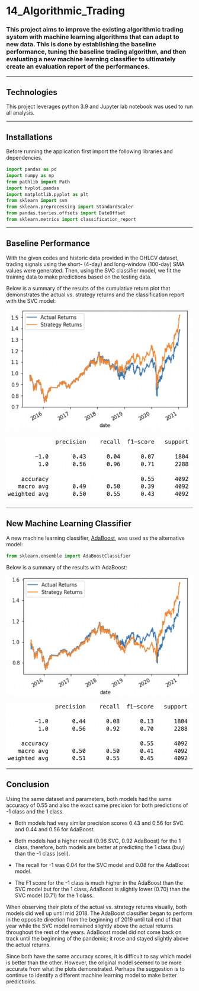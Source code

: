 # 14_Algorithmic_Trading

### This project aims to improve the existing algorithmic trading system with machine learning algorithms that can adapt to new data. This is done by establishing the baseline performance, tuning the baseline trading algorithm, and then evaluating a new machine learning classifier to ultimately create an evaluation report of the performances.

---

## Technologies

This project leverages python 3.9 and Jupyter lab notebook was used to run all analysis.

---

## Installations

Before running the application first import the following libraries and dependencies.

```python
import pandas as pd
import numpy as np
from pathlib import Path
import hvplot.pandas
import matplotlib.pyplot as plt
from sklearn import svm
from sklearn.preprocessing import StandardScaler
from pandas.tseries.offsets import DateOffset
from sklearn.metrics import classification_report

```

---

## Baseline Performance

With the given codes and historic data provided in the OHLCV dataset, trading signals using the short- (4-day) and long-window (100-day) SMA values were generated. Then, using the SVC classifier model, we fit the training data to make predictions based on the testing data.

Below is a summary of the results of the cumulative return plot that demonstrates the actual vs. strategy returns and the classification report with the SVC model:

![Baseline](Images/SVC_plot.png)

![Baseline report](Images/SVM_summary.png)

---

## New Machine Learning Classifier

A new machine learning classifier, [AdaBoost](https://scikit-learn.org/stable/modules/ensemble.html#adaboost), was used as the alternative model:

```python
from sklearn.ensemble import AdaBoostClassifier
```

Below is a summary of the results with AdaBoost:

![AdaBoost](Images/AB_plot.png)

![Adaboost report](Images/AB_summary.png)

---

## Conclusion

Using the same dataset and parameters, both models had the same accuracy of 0.55 and also the exact same precision for both predictions of -1 class and the 1 class.

- Both models had very similar precision scores 0.43 and 0.56 for SVC and 0.44 and 0.56 for AdaBoost.

* Both models had a higher recall (0.96 SVC, 0.92 AdaBoost) for the 1 class, therefore, both models are better at predicting the 1 class (buy) than the -1 class (sell).

* The recall for -1 was 0.04 for the SVC model and 0.08 for the AdaBoost model.

* The F1 score for the -1 class is much higher in the AdaBoost than the SVC model but for the 1 class, AdaBoost is slightly lower (0.70) than the SVC model (0.71) for the 1 class.

When observing their plots of the actual vs. strategy returns visually, both models did well up until mid 2018. The AdaBoost classifier began to perform in the opposite direction from the beginning of 2019 until tail end of that year while the SVC model remained slightly above the actual returns throughout the rest of the years. AdaBoost model did not come back on track until the beginning of the pandemic; it rose and stayed slightly above the actual returns.

Since both have the same accuracy scores, it is difficult to say which model is better than the other. However, the original model seemed to be more accurate from what the plots demonstrated. Perhaps the suggestion is to continue to identify a different machine learning model to make better predictioins.
